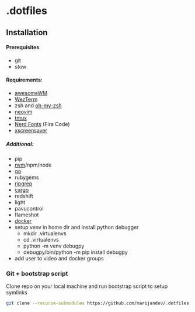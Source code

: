 # .dotfiles

## Installation

#### Prerequisites

- git
- stow

#### Requirements:

- [awesomeWM][awesomewm]
- [WezTerm][wezterm]
- zsh and [oh-my-zsh][oh-my-zsh]
- [neovim][neovim]
- [tmux][tmux]
- [Nerd Fonts][nerd-fonts] (Fira Code)
- [xscreensaver][xscreensaver]

##### Additional:

- pip
- [nvm][nvm]/npm/node
- [go][go]
- rubygems
- [ripgrep][ripgrep]
- [cargo][cargo]
- redshift
- light
- pavucontrol
- flameshot
- [docker][docker]
- setup venv in home dir and install python debugger
    - mkdir .virtualenvs
    - cd .virtualenvs
    - python -m venv debugpy
    - debugpy/bin/python -m pip install debugpy
- add user to video and docker groups

### Git + bootstrap script

Clone repo on your local machine and run bootstrap script to setup symlinks

```bash
git clone --recurse-submodules https://github.com/marijandev/.dotfiles && cd .dotfiles && sh bootstrap
```
[awesomewm]: https://github.com/awesomeWM/awesome
[wezterm]: https://github.com/wez/wezterm
[oh-my-zsh]: https://github.com/ohmyzsh/ohmyzsh/
[neovim]: https://github.com/neovim/neovim
[tmux]: https://github.com/tmux/tmux/wiki
[nerd-fonts]: https://github.com/ryanoasis/nerd-fonts
[nvm]: https://github.com/nvm-sh/nvm
[ripgrep]: https://github.com/BurntSushi/ripgrep
[xscreensaver]: https://www.jwz.org/xscreensaver/
[go]: https://go.dev/doc/install
[cargo]: https://doc.rust-lang.org/cargo/getting-started/installation.html
[docker]: https://docs.docker.com/desktop/install/linux-install/
